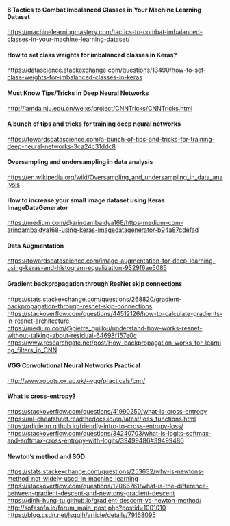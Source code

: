 #### 8 Tactics to Combat Imbalanced Classes in Your Machine Learning Dataset
https://machinelearningmastery.com/tactics-to-combat-imbalanced-classes-in-your-machine-learning-dataset/ <br>

#### How to set class weights for imbalanced classes in Keras?
https://datascience.stackexchange.com/questions/13490/how-to-set-class-weights-for-imbalanced-classes-in-keras<br>

#### Must Know Tips/Tricks in Deep Neural Networks
http://lamda.nju.edu.cn/weixs/project/CNNTricks/CNNTricks.html <br>

#### A bunch of tips and tricks for training deep neural networks
https://towardsdatascience.com/a-bunch-of-tips-and-tricks-for-training-deep-neural-networks-3ca24c31ddc8 <br>

#### Oversampling and undersampling in data analysis
https://en.wikipedia.org/wiki/Oversampling_and_undersampling_in_data_analysis <br>


#### How to increase your small image dataset using Keras ImageDataGenerator
https://medium.com/@arindambaidya168/https-medium-com-arindambaidya168-using-keras-imagedatagenerator-b94a87cdefad <br>

#### Data Augmentation
https://towardsdatascience.com/image-augmentation-for-deep-learning-using-keras-and-histogram-equalization-9329f6ae5085 <br>

#### Gradient backpropagation through ResNet skip connections
https://stats.stackexchange.com/questions/268820/gradient-backpropagation-through-resnet-skip-connections <br>
https://stackoverflow.com/questions/44512126/how-to-calculate-gradients-in-resnet-architecture <br>
https://medium.com/@pierre_guillou/understand-how-works-resnet-without-talking-about-residual-64698f157e0c <br>
https://www.researchgate.net/post/How_backpropagation_works_for_learning_filters_in_CNN <br>

#### VGG Convolutional Neural Networks Practical
http://www.robots.ox.ac.uk/~vgg/practicals/cnn/ <br>

#### What is cross-entropy?
https://stackoverflow.com/questions/41990250/what-is-cross-entropy <br>
https://ml-cheatsheet.readthedocs.io/en/latest/loss_functions.html <br>
https://rdipietro.github.io/friendly-intro-to-cross-entropy-loss/ <br>
https://stackoverflow.com/questions/34240703/what-is-logits-softmax-and-softmax-cross-entropy-with-logits/39499486#39499486 <br>

#### Newton’s method and SGD
https://stats.stackexchange.com/questions/253632/why-is-newtons-method-not-widely-used-in-machine-learning <br>
https://stackoverflow.com/questions/12066761/what-is-the-difference-between-gradient-descent-and-newtons-gradient-descent <br>
https://dinh-hung-tu.github.io/gradient-descent-vs-newton-method/ <br>
http://sofasofa.io/forum_main_post.php?postid=1001010
https://blog.csdn.net/lsgqjh/article/details/79168095
